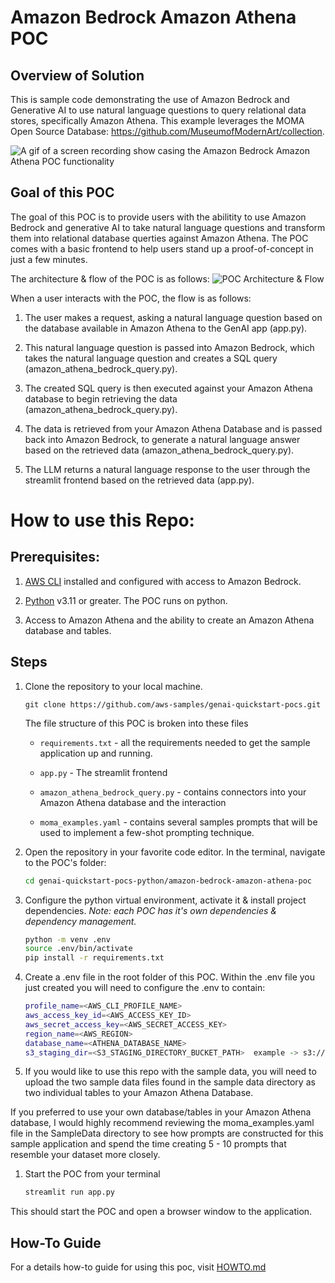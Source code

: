 # Amazon Bedrock Amazon Athena POC

## Overview of Solution

This is sample code demonstrating the use of Amazon Bedrock and Generative AI to use natural language questions to query relational data stores, specifically Amazon Athena. This example leverages the MOMA Open Source Database: https://github.com/MuseumofModernArt/collection.

![A gif of a screen recording show casing the Amazon Bedrock Amazon Athena POC functionality](images/demo.gif)


## Goal of this POC
The goal of this POC is to provide users with the abilitity to use Amazon Bedrock and generative AI to take natural language questions and transform them into relational database querties against Amazon Athena.
The POC comes with a basic frontend to help users stand up a proof-of-concept in just a few minutes.

The architecture & flow of the POC is as follows:
![POC Architecture & Flow](images/architecture.png 'POC Architecture')


When a user interacts with the POC, the flow is as follows:

1. The user makes a request, asking a natural language question based on the database available in Amazon Athena to the GenAI app (app.py).

1. This natural language question is passed into Amazon Bedrock, which takes the natural language question and creates a SQL query (amazon_athena_bedrock_query.py).

1. The created SQL query is then executed against your Amazon Athena database to begin retrieving the data (amazon_athena_bedrock_query.py).

1. The data is retrieved from your Amazon Athena Database and is passed back into Amazon Bedrock, to generate a natural language answer based on the retrieved data (amazon_athena_bedrock_query.py).

1. The LLM returns a natural language response to the user through the streamlit frontend based on the retrieved data (app.py).




# How to use this Repo:

## Prerequisites:

1. [AWS CLI](https://docs.aws.amazon.com/cli/latest/userguide/getting-started-install.html) installed and configured with access to Amazon Bedrock.

1. [Python](https://www.python.org/downloads/) v3.11 or greater. The POC runs on python. 


1. Access to Amazon Athena and the ability to create an Amazon Athena database and tables.


## Steps
1. Clone the repository to your local machine.

    ```
    git clone https://github.com/aws-samples/genai-quickstart-pocs.git
    ```
    
    The file structure of this POC is broken into these files
    
    * `requirements.txt` - all the requirements needed to get the sample application up and running.
    * `app.py` - The streamlit frontend
    
    
    * `amazon_athena_bedrock_query.py` - contains connectors into your Amazon Athena database and the interaction
    
    * `moma_examples.yaml` - contains several samples prompts that will be used to implement a few-shot prompting technique.
    
    

1. Open the repository in your favorite code editor. In the terminal, navigate to the POC's folder:
    ```zsh
    cd genai-quickstart-pocs-python/amazon-bedrock-amazon-athena-poc
    ```

1. Configure the python virtual environment, activate it & install project dependencies. *Note: each POC has it's own dependencies & dependency management.*
    ```zsh
    python -m venv .env
    source .env/bin/activate
    pip install -r requirements.txt
    ```

1. Create a .env file in the root folder of this POC. Within the .env file you just created you will need to configure the .env to contain:

    ```zsh
    profile_name=<AWS_CLI_PROFILE_NAME>
  	aws_access_key_id=<AWS_ACCESS_KEY_ID>
  	aws_secret_access_key=<AWS_SECRET_ACCESS_KEY>
  	region_name=<AWS_REGION>
  	database_name=<ATHENA_DATABASE_NAME>
  	s3_staging_dir=<S3_STAGING_DIRECTORY_BUCKET_PATH>  example -> s3://sample-bucket/
    ```


1. If you would like to use this repo with the sample data, you will need to upload the two sample data files found in the sample data directory as two individual tables to your Amazon Athena Database.

If you preferred to use your own database/tables in your Amazon Athena database, I would highly recommend reviewing the moma_examples.yaml file in the SampleData directory to see how prompts are constructed for this sample application and spend the time creating 5 - 10 prompts that resemble your dataset more closely.


1. Start the POC from your terminal
    ```zsh
    streamlit run app.py
    ```
This should start the POC and open a browser window to the application. 

## How-To Guide
For a details how-to guide for using this poc, visit [HOWTO.md](HOWTO.md)

